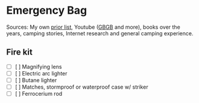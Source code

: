 # Emergency Bag

Sources: My own [prior list](http://garzikrants.blogspot.com/2011/07/contents-of-our-go-bag.html), Youtube ([GBGB](https://www.youtube.com/channel/UCSF08irENp73EwqJ42rCsIQ) and more), books over the years, camping stories, Internet research and general camping experience.

## Fire kit
- [ ] [ ] Magnifying lens
- [ ] [ ] Electric arc lighter
- [ ] [ ] Butane lighter
- [ ] [ ] Matches, stormproof or waterproof case w/ striker
- [ ] [ ] Ferrocerium rod
